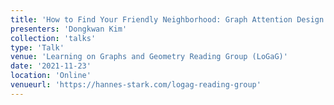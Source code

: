 ```yaml
---
title: 'How to Find Your Friendly Neighborhood: Graph Attention Design with Self-Supervision'
presenters: 'Dongkwan Kim'
collection: 'talks'
type: 'Talk'
venue: 'Learning on Graphs and Geometry Reading Group (LoGaG)'
date: '2021-11-23'
location: 'Online'
venueurl: 'https://hannes-stark.com/logag-reading-group'
---
```


